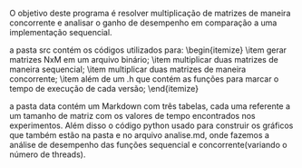 O objetivo deste programa é resolver multiplicação de matrizes de maneira concorrente e analisar o ganho de desempenho em comparação a uma implementação sequencial.

a pasta src contém os códigos utilizados para: 
\begin{itemize}
\item gerar matrizes NxM em um arquivo binário;
\item multiplicar duas matrizes de maneira sequencial;
\item multiplicar duas matrizes de maneira concorrente;
\item além de um .h que contém as funções para marcar o tempo de execução de cada versão;
\end{itemize}

a pasta data contém um Markdown com três tabelas, cada uma referente a um tamanho de matriz com os valores de tempo encontrados nos experimentos. Além disso o código python usado para construir os gráficos que também estão na pasta e no arquivo analise.md, onde fazemos a análise de desempenho das funções sequencial e concorrente(variando o número de threads).

